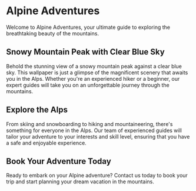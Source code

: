 <!--
Write me markdown content of website with wallpaper:

"A snowy mountain peak with a clear blue sky"

The header of the page should not be copy of the text but rather a real content of the website which is using this wallpaper.
-->

<!--font:"Montserrat"-->

# Alpine Adventures

Welcome to Alpine Adventures, your ultimate guide to exploring the breathtaking beauty of the mountains. 

## Snowy Mountain Peak with Clear Blue Sky

Behold the stunning view of a snowy mountain peak against a clear blue sky. This wallpaper is just a glimpse of the magnificent scenery that awaits you in the Alps. Whether you're an experienced hiker or a beginner, our expert guides will take you on an unforgettable journey through the mountains.

## Explore the Alps

From skiing and snowboarding to hiking and mountaineering, there's something for everyone in the Alps. Our team of experienced guides will tailor your adventure to your interests and skill level, ensuring that you have a safe and enjoyable experience.

## Book Your Adventure Today

Ready to embark on your Alpine adventure? Contact us today to book your trip and start planning your dream vacation in the mountains.

